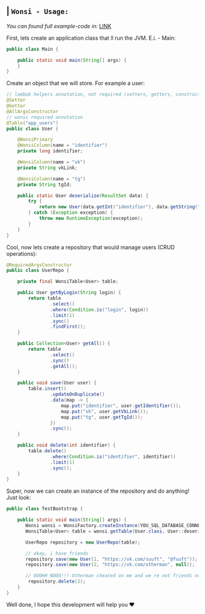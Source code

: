 ## | `Wonsi - Usage:`
*You can found full example-code in:* [LINK](https://github.com/suuft/wonsi/tree/master/src/test/java/net/wonsi/test)

First, lets create an application class that ll run the JVM. E.i. - Main:
```java
public class Main {

    public static void main(String[] args) {
    }
}
```
Create an object that we will store. For example a user:
```java
// lombok helpers annotation, not required (setters, getters, constructors generation)
@Setter
@Getter
@AllArgsConstructor
// wonsi required annotation
@Table("app_users")
public class User {

    @WonsiPrimary
    @WonsiColumn(name = "identifier")
    private long identifier;

    @WonsiColumn(name = "vk")
    private String vkLink;

    @WonsiColumn(name = "tg")
    private String tgId;

    public static User deserialize(ResultSet data) {
        try {
            return new User(data.getInt("identifier"), data.getString("vk"), data.getString("tg"));
        } catch (Exception exception) {
            throw new RuntimeException(exception);
        }
    }
}
```
Cool, now lets create a repository that would manage users (CRUD operations):
```java
@RequiredArgsConstructor
public class UserRepo {

    private final WonsiTable<User> table;

    public User getByLogin(String login) {
        return table
                .select()
                .where(Condition.is("login", login))
                .limit(1)
                .sync()
                .findFirst();
    }

    public Collection<User> getAll() {
        return table
                .select()
                .sync()
                .getAll();
    }

    public void save(User user) {
        table.insert()
                .updateOnDuplicate()
                .data(map -> {
                    map.put("identifier", user.getIdentifier());
                    map.put("vk", user.getVkLink());
                    map.put("tg", user.getTgId());
                })
                .sync();
    }

    public void delete(int identifier) {
        table.delete()
                .where(Condition.is("identifier", identifier))
                .limit(1)
                .sync();
    }
}
```
Super, now we can create an instance of the repository and do anything! Just look:
```java
public class TestBootstrap {

    public static void main(String[] args) {
       Wonsi wonsi = WonsiFactory.createInstance(YOU_SQL_DATABASE_CONNECTION);
       WonsiTable<User> table = wonsi.getTable(User.class, User::deserialize);

       UserRepo repository = new UserRepo(table);

       // okay, i have friends
       repository.save(new User(1, "https://vk.com/suuft", "@fuuft"));
       repository.save(new User(2, "https://vk.com/otherman", null));

       // OOOHH NOOO!!! Otherman cheated on me and we re not friends now.
        repository.delete(2);
    }
}
```
Well done, I hope this development will help you :heart: